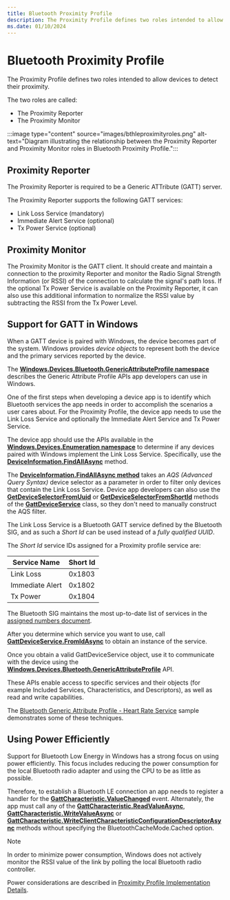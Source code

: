 ```yaml
---
title: Bluetooth Proximity Profile
description: The Proximity Profile defines two roles intended to allow devices to detect their proximity.
ms.date: 01/10/2024
---
```


# Bluetooth Proximity Profile

The Proximity Profile defines two roles intended to allow devices to detect their proximity.

The two roles are called:

- The Proximity Reporter
- The Proximity Monitor

:::image type="content" source="images/bthleproximityroles.png" alt-text="Diagram illustrating the relationship between the Proximity Reporter and Proximity Monitor roles in Bluetooth Proximity Profile.":::

## Proximity Reporter

The Proximity Reporter is required to be a Generic ATTribute (GATT) server.

The Proximity Reporter supports the following GATT services:

- Link Loss Service (mandatory)
- Immediate Alert Service (optional)
- Tx Power Service (optional)

## Proximity Monitor

The Proximity Monitor is the GATT client. It should create and maintain a connection to the proximity Reporter and monitor the Radio Signal Strength Information (or RSSI) of the connection to calculate the signal's path loss. If the optional Tx Power Service is available on the Proximity Reporter, it can also use this additional information to normalize the RSSI value by subtracting the RSSI from the Tx Power Level.

## Support for GATT in Windows

When a GATT device is paired with Windows, the device becomes part of the system. Windows provides *device objects* to represent both the device and the primary services reported by the device.

The **[Windows.Devices.Bluetooth.GenericAttributeProfile namespace](/uwp/api/Windows.Devices.Bluetooth.GenericAttributeProfile)** describes the Generic Attribute Profile APIs app developers can use in Windows.

One of the first steps when developing a device app is to identify which Bluetooth services the app needs in order to accomplish the scenarios a user cares about. For the Proximity Profile, the device app needs to use the Link Loss Service and optionally the Immediate Alert Service and Tx Power Service.

The device app should use the APIs available in the **[Windows.Devices.Enumeration namespace](/uwp/api/Windows.Devices.Enumeration)** to determine if any devices paired with Windows implement the Link Loss Service. Specifically, use the **[DeviceInformation.FindAllAsync](/uwp/api/windows.devices.enumeration.deviceinformation.findallasync)** method.

The **[DeviceInformation.FindAllAsync method](/uwp/api/Windows.Devices.Enumeration.DeviceInformation#Windows_Devices_Enumeration_DeviceInformation_FindAllAsync_System_String_)** takes an *AQS (Advanced Query Syntax)* device selector as a parameter in order to filter only devices that contain the Link Loss Service. Device app developers can also use the **[GetDeviceSelectorFromUuid](/uwp/api/Windows.Devices.Bluetooth.GenericAttributeProfile.GattDeviceService#Windows_Devices_Bluetooth_GenericAttributeProfile_GattDeviceService_GetDeviceSelectorFromUuid_System_Guid_)** or **[GetDeviceSelectorFromShortId](/uwp/api/Windows.Devices.Bluetooth.GenericAttributeProfile.GattDeviceService#Windows_Devices_Bluetooth_GenericAttributeProfile_GattDeviceService_GetDeviceSelectorFromShortId_System_UInt16_)** methods of the **[GattDeviceService](/uwp/api/Windows.Devices.Bluetooth.GenericAttributeProfile.GattDeviceService)** class, so they don't need to manually construct the AQS filter.

The Link Loss Service is a Bluetooth GATT service defined by the Bluetooth SIG, and as such a *Short Id* can be used instead of a *fully qualified UUID*.

The *Short Id* service IDs assigned for a Proximity profile service are:

| Service Name | Short Id |
|--|--|
| Link Loss | 0x1803 |
| Immediate Alert | 0x1802 |
| Tx Power | 0x1804 |

The Bluetooth SIG maintains the most up-to-date list of services in the [assigned numbers document](https://www.bluetooth.com/specifications/assigned-numbers/).

After you determine which service you want to use, call **[GattDeviceService.FromIdAsync](/uwp/api/Windows.Devices.Bluetooth.GenericAttributeProfile.GattDeviceService#Windows_Devices_Bluetooth_GenericAttributeProfile_GattDeviceService_FromIdAsync_System_String_)** to obtain an instance of the service.

Once you obtain a valid GattDeviceService object, use it to communicate with the device using the **[Windows.Devices.Bluetooth.GenericAttributeProfile](/uwp/api/Windows.Devices.Bluetooth.GenericAttributeProfile)** API.

These APIs enable access to specific services and their objects (for example Included Services, Characteristics, and Descriptors), as well as read and write capabilities.

The [Bluetooth Generic Attribute Profile - Heart Rate Service](/samples/browse/) sample demonstrates some of these techniques.

## Using Power Efficiently

Support for Bluetooth Low Energy in Windows has a strong focus on using power efficiently. This focus includes reducing the power consumption for the local Bluetooth radio adapter and using the CPU to be as little as possible.

Therefore, to establish a Bluetooth LE connection an app needs to register a handler for the **[GattCharacteristic.ValueChanged](/uwp/api/Windows.Devices.Bluetooth.GenericAttributeProfile.GattCharacteristic#Windows_Devices_Bluetooth_GenericAttributeProfile_GattCharacteristic_ValueChanged)** event. Alternately, the app must call any of the **[GattCharacteristic.ReadValueAsync](/uwp/api/Windows.Devices.Bluetooth.GenericAttributeProfile.GattCharacteristic#Windows_Devices_Bluetooth_GenericAttributeProfile_GattCharacteristic_ReadValueAsync_Windows_Devices_Bluetooth_BluetoothCacheMode_)**, **[GattCharacteristic.WriteValueAsync](/uwp/api/Windows.Devices.Bluetooth.GenericAttributeProfile.GattCharacteristic#Windows_Devices_Bluetooth_GenericAttributeProfile_GattCharacteristic_WriteValueAsync_Windows_Storage_Streams_IBuffer_)** or **[GattCharacteristic.WriteClientCharacteristicConfigurationDescriptorAsync](/uwp/api/Windows.Devices.Bluetooth.GenericAttributeProfile.GattCharacteristic#Windows_Devices_Bluetooth_GenericAttributeProfile_GattCharacteristic_WriteClientCharacteristicConfigurationDescriptorAsync_Windows_Devices_Bluetooth_GenericAttributeProfile_GattClientCharacteristicConfigurationDescriptorValue_)** methods without specifying the BluetoothCacheMode.Cached option.

> [!NOTE]
> In order to minimize power consumption, Windows does not actively monitor the RSSI value of the link by polling the local Bluetooth radio controller.

Power considerations are described in [Proximity Profile Implementation Details](proximity-profile-implementation-details.md).
